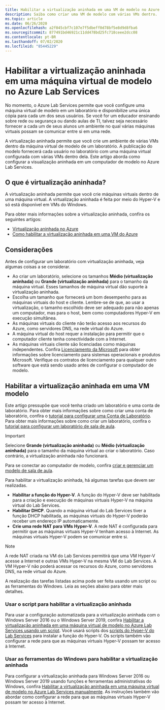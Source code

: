 ```yaml
---
title: Habilitar a virtualização aninhada em uma VM de modelo no Azure Lab Services | Microsoft Docs
description: Saiba como criar uma VM de modelo com várias VMs dentro.  Em outras palavras, habilite a virtualização aninhada em uma VM de modelo no Azure Lab Services.
ms.topic: article
ms.date: 06/26/2020
ms.openlocfilehash: a2f045cbf7c107e7f5dbeff0d78bf5e8d9d8fba6
ms.sourcegitcommit: 877491bd46921c11dd478bd25fc718ceee2dcc08
ms.contentlocale: pt-BR
ms.lasthandoff: 07/02/2020
ms.locfileid: "85445229"
---
```

# <a name="enable-nested-virtualization-on-a-template-virtual-machine-in-azure-lab-services"></a>Habilitar a virtualização aninhada em uma máquina virtual de modelo no Azure Lab Services

No momento, o Azure Lab Services permite que você configure uma máquina virtual de modelo em um laboratório e disponibilize uma única cópia para cada um dos seus usuários. Se você for um educador ensinando sobre rede ou segurança ou dando aulas de TI, talvez seja necessário fornecer a cada um de seus alunos um ambiente no qual várias máquinas virtuais possam se comunicar entre si em uma rede.

A virtualização aninhada permite que você crie um ambiente de várias VMs dentro da máquina virtual de modelo de um laboratório. A publicação do modelo fornecerá cada usuário no laboratório com uma máquina virtual configurada com várias VMs dentro dela.  Este artigo aborda como configurar a visualização aninhada em um computador de modelo no Azure Lab Services.

## <a name="what-is-nested-virtualization"></a>O que é virtualização aninhada?

A virtualização aninhada permite que você crie máquinas virtuais dentro de uma máquina virtual. A virtualização aninhada é feita por meio do Hyper-V e só está disponível em VMs do Windows.

Para obter mais informações sobre a virtualização aninhada, confira os seguintes artigos:

- [Virtualização aninhada no Azure](https://azure.microsoft.com/blog/nested-virtualization-in-azure/)
- [Como habilitar a virtualização aninhada em uma VM do Azure](../virtual-machines/windows/nested-virtualization.md)

## <a name="considerations"></a>Considerações

Antes de configurar um laboratório com virtualização aninhada, veja algumas coisas a se considerar.

- Ao criar um laboratório, selecione os tamanhos **Médio (virtualização aninhada)** ou **Grande (virtualização aninhada)** para o tamanho da máquina virtual. Esses tamanhos de máquina virtual dão suporte à virtualização aninhada.
- Escolha um tamanho que fornecerá um bom desempenho para as máquinas virtuais do host e cliente.  Lembre-se de que, ao usar a virtualização, o tamanho escolhido deve ser adequado para não apenas um computador, mas para o host, bem como computadores Hyper-V em execução simultânea.
- As máquinas virtuais do cliente não terão acesso aos recursos do Azure, como servidores DNS, na rede virtual do Azure.
- A máquina virtual do host requer a instalação para permitir que o computador cliente tenha conectividade com a Internet.
- As máquinas virtuais cliente são licenciadas como máquinas independentes. Confira [Licenciamento da Microsoft](https://www.microsoft.com/licensing/default) para obter informações sobre licenciamento para sistemas operacionais e produtos Microsoft. Verifique os contratos de licenciamento para qualquer outro software que está sendo usado antes de configurar o computador de modelo.

## <a name="enable-nested-virtualization-on-a-template-vm"></a>Habilitar a virtualização aninhada em uma VM modelo

Este artigo pressupõe que você tenha criado um laboratório e uma conta de laboratório.  Para obter mais informações sobre como criar uma conta de laboratório, confira o [tutorial para configurar uma Conta de Laboratório](tutorial-setup-lab-account.md). Para obter mais informações sobre como criar um laboratório, confira o [tutorial para configurar um laboratório de sala de aula](tutorial-setup-classroom-lab.md).

>[!IMPORTANT]
>Selecione **Grande (virtualização aninhada)** ou **Médio (virtualização aninhada)** para o tamanho da máquina virtual ao criar o laboratório.  Caso contrário, a virtualização aninhada não funcionará.  

Para se conectar ao computador de modelo, confira [criar e gerenciar um modelo de sala de aula](how-to-create-manage-template.md).

Para habilitar a virtualização aninhada, há algumas tarefas que devem ser realizadas.  

- **Habilitar a função do Hyper-V**. A função do Hyper-V deve ser habilitada para a criação e execução de máquinas virtuais Hyper-V na máquina virtual do Lab Services.
- **Habilitar DHCP**.  Quando a máquina virtual do Lab Services tiver a função DHCP habilitada, as máquinas virtuais do Hyper-V poderão receber um endereço IP automaticamente.
- **Crie uma rede NAT para VMs Hyper-V**.  A rede NAT é configurada para permitir que as máquinas virtuais Hyper-V tenham acesso à Internet.  As máquinas virtuais Hyper-V podem se comunicar entre si.

>[!NOTE]
>A rede NAT criada na VM do Lab Services permitirá que uma VM Hyper-V acesse a Internet e outras VMs Hyper-V na mesma VM do Lab Services.  A VM Hyper-V não poderá acessar os recursos do Azure, como servidores DNS, na rede virtual do Azure.

A realização das tarefas listadas acima pode ser feita usando um script ou as ferramentas do Windows.  Leia as seções abaixo para obter mais detalhes.

### <a name="using-script-to-enable-nested-virtualization"></a>Usar o script para habilitar a virtualização aninhada

Para usar a configuração automatizada para a virtualização aninhada com o Windows Server 2016 ou o Windows Server 2019, confira [Habilitar a virtualização aninhada em uma máquina virtual de modelo no Azure Lab Services usando um script](how-to-enable-nested-virtualization-template-vm-using-script.md). Você usará scripts dos [scripts do Hyper-V do Lab Services](https://github.com/Azure/azure-devtestlab/tree/master/samples/ClassroomLabs/Scripts/HyperV) para instalar a função do Hyper-V.  Os scripts também vão configurar a rede para que as máquinas virtuais Hyper-V possam ter acesso à Internet.

### <a name="using-windows-tools-to-enable-nested-virtualization"></a>Usar as ferramentas do Windows para habilitar a virtualização aninhada

Para configurar a virtualização aninhada para Windows Server 2016 ou Windows Server 2019 usando funções e ferramentas administrativas do Windows, confira [Habilitar a virtualização aninhada em uma máquina virtual de modelo no Azure Lab Services manualmente](how-to-enable-nested-virtualization-template-vm-ui.md).  As instruções também vão abordar como configurar a rede para que as máquinas virtuais Hyper-V possam ter acesso à Internet.

